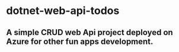 # dotnet-web-api-todos

## A simple CRUD web Api project deployed on Azure for other fun apps development.
